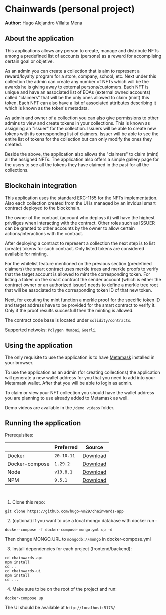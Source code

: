 # Chainwards (personal project)

**Author:** Hugo Alejandro Villalta Mena

## About the application

This applications allows any person to create, manage and distribute NFTs among a predefined list of accounts (persons) as a reward for accomplising certain goal or objetive.

As an admin you can create a collection that is aim to represent a reward/loyalty program for a store, company, school, etc. Next under this collection the admin can create any number of NFTs which will be the awards he is giving away to external persons/customers. Each NFT is unique and have an associated list of EOAs (external owned accounts) called "claimers" that will be the only ones allowed to claim (mint) this token. Each NFT can also have a list of associated attributes describing it which is known as the token's metadata.

As admin and owner of a collection you can also give permissions to other admins to view and create tokens in your collections. This is known as assigning an "issuer" for the collection. Issuers will be able to create new tokens with its corresponding list of claimers. Issuer will be able to see the entire list of tokens for the collection but can only modify the ones they created.

Beside the above, the application also allows the "claimers" to claim (mint) all the assigned NFTs. The application also offers a simple gallery page for the users to see all the tokens they have claimed in the past for all the collections.

## Blockchain integration

This application uses the standard ERC-1155 for the NFTs implementation. Also each collection created from the UI is managed by an invidual smart contract deployed to the blockchain.

The owner of the contract (account who deploys it) will have the highest priviliges when interacting with the contract. Other roles such as ISSUER can be granted to other accounts by the owner to allow certain actions/interactions with the contract.

After deploying a contract to represent a collection the next step is to list (create) tokens for such contract. Only listed tokens are considered available for minting.

For the whitelist feature mentioned on the previous section (predefined claimers) the smart contract uses merkle trees and merkle proofs to verify that the target account is allowed to mint the corresponding token. For listing a token on the smart contract the sender account (which is either the contract owner or an authorized issuer) needs to define a merkle tree root that will be associated to the corresponding token ID of that new token.

Next, for excuting the mint function a merkle proof for the specific token ID and target address have to be provided for the smart contract to verify it. Only if the proof results succesfull then the minting is allowed.

The contract code base is located under `solidity/contracts`.

Supported netwoks: `Polygon Mumbai`, `Goerli`.

## Using the application

The only requisite to use the application is to have [Metamask](https://metamask.io/) installed in your browser. 

To use the application as an admin (for creating collections) the application will generate a new wallet address for you that you need to add into your Metamask wallet. After that you will be able to login as admin.

To claim or view your NFT collection you should have the wallet address you are planning to use already added to Metamask as well.

Demo videos are available in the `/demo_videos` folder.

## Running the application

Prerequisites:
</br>

|                   | Preferred       | Source                                                                        |
| ------------      | --------------- | ----------------------------------------------------------------------------- |
| Docker            | `20.10.11`      | [Download](https://docs.docker.com/engine/release-notes/)                     |
| Docker-compose    | `1.29.2`        | [Download](https://docs.docker.com/compose/release-notes/)                    |
| Node              | `v19.8.1`       | [Download](https://nodejs.org/en/download/)                                   |
| NPM               | `9.5.1`         | [Download](https://docs.npmjs.com/downloading-and-installing-node-js-and-npm) |

</br>

1. Clone this repo:

```
git clone https://github.com/hugo-vm29/chainwards-app
```

2. (optional) If you want to use a local mongo database with docker run :

```
docker-compose -f docker-compose-mongo.yml up -d
```
Then change MONGO_URL to `mongodb://mongo` in docker-compose.yml

3. Install dependencies for each project (frontend/backend):

```
cd chainwards-api
npm install
cd ..
cd chainwards-ui
npm install
cd ...
```

4. Make sure to be on the root of the project and run: 

```
docker-compose up
```

The UI should be available at `http://localhost:5173/`
